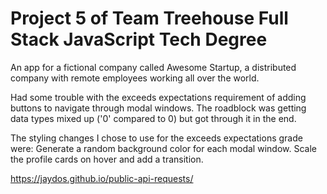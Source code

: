 
# Project 5 of Team Treehouse Full Stack JavaScript Tech Degree

An app for a fictional company called Awesome Startup, a distributed company with remote employees working all over the world.

Had some trouble with the exceeds expectations requirement of adding buttons to navigate through modal windows. The roadblock was getting data types mixed up ('0' compared to 0) but got through it in the end.

The styling changes I chose to use for the exceeds expectations grade were:
  Generate a random background color for each modal window.
  Scale the profile cards on hover and add a transition.
  
https://jaydos.github.io/public-api-requests/

